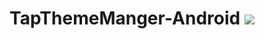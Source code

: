# TapThemeManger-Android ![](https://github.com/Tap-Payments/TapThemeManger-Android/workflows/Build/badge.svg)

